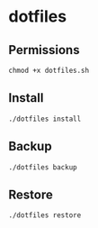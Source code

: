 # dotfiles

## Permissions

`chmod +x dotfiles.sh`

## Install

`./dotfiles install`

## Backup

`./dotfiles backup`

## Restore

`./dotfiles restore`
